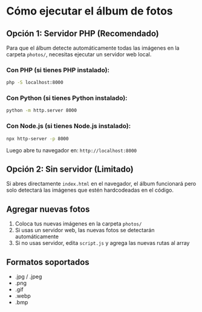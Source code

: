 # Cómo ejecutar el álbum de fotos

## Opción 1: Servidor PHP (Recomendado)

Para que el álbum detecte automáticamente todas las imágenes en la carpeta `photos/`, necesitas ejecutar un servidor web local.

### Con PHP (si tienes PHP instalado):
```bash
php -S localhost:8000
```

### Con Python (si tienes Python instalado):
```bash
python -m http.server 8000
```

### Con Node.js (si tienes Node.js instalado):
```bash
npx http-server -p 8000
```

Luego abre tu navegador en: `http://localhost:8000`

## Opción 2: Sin servidor (Limitado)

Si abres directamente `index.html` en el navegador, el álbum funcionará pero solo detectará las imágenes que estén hardcodeadas en el código.

## Agregar nuevas fotos

1. Coloca tus nuevas imágenes en la carpeta `photos/`
2. Si usas un servidor web, las nuevas fotos se detectarán automáticamente
3. Si no usas servidor, edita `script.js` y agrega las nuevas rutas al array

## Formatos soportados

- .jpg / .jpeg
- .png
- .gif
- .webp
- .bmp
